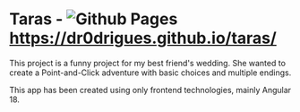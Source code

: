 # Taras - ![Github Pages](https://img.shields.io/badge/github%20pages-121013?style=for-the-badge&logo=github&logoColor=white) https://dr0drigues.github.io/taras/

This project is a funny project for my best friend's wedding.
She wanted to create a Point-and-Click adventure with basic choices and multiple endings.

This app has been created using only frontend technologies, mainly Angular 18.
